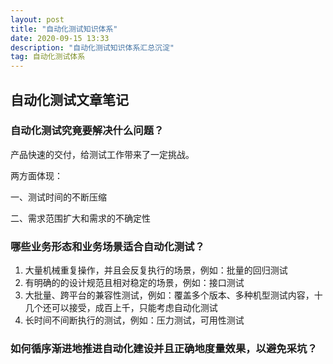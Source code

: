 ```yaml
---
layout: post
title: "自动化测试知识体系"
date: 2020-09-15 13:33
description: "自动化测试知识体系汇总沉淀"
tag: 自动化测试体系
---  
```


## 自动化测试文章笔记

### 自动化测试究竟要解决什么问题？
产品快速的交付，给测试工作带来了一定挑战。<p>
两方面体现：<p>
一、测试时间的不断压缩<p>
二、需求范围扩大和需求的不确定性<p>


### 哪些业务形态和业务场景适合自动化测试？
1. 大量机械重复操作，并且会反复执行的场景，例如：批量的回归测试
2. 有明确的的设计规范且相对稳定的场景，例如：接口测试
3. 大批量、跨平台的兼容性测试，例如：覆盖多个版本、多种机型测试内容，十几个还可以接受，成百上千，只能考虑自动化测试
4. 长时间不间断执行的测试，例如：压力测试，可用性测试

### 如何循序渐进地推进自动化建设并且正确地度量效果，以避免采坑？
